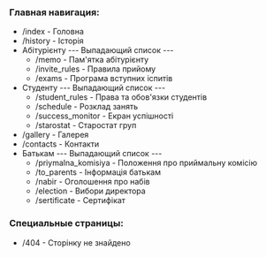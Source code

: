 ### Главная навигация:

- /index - Головна
- /history - Історія
- Абітурієнту
	--- Выпадающий список ---
	- /memo - Пам'ятка абітурієнту
	- /invite_rules - Правила прийому
	- /exams - Програма вступних іспитів
- Студенту
	--- Выпадающий список ---
	- /student_rules - Права та обов'язки студентів
	- /schedule - Розклад занять
	- /success_monitor - Екран успішності
	- /starostat - Старостат груп
- /gallery - Галерея
- /contacts - Контакти
- Батькам
	--- Выпадающий список ---
	- /priymalna_komisiya - Положення про приймальну комісію
	- /to_parents - Інформація батькам
	- /nabir - Оголошення про набів
	- /election - Вибори директора
	- /sertificate - Сертифікат

### Специальные страницы:
- /404 - Сторінку не знайдено
